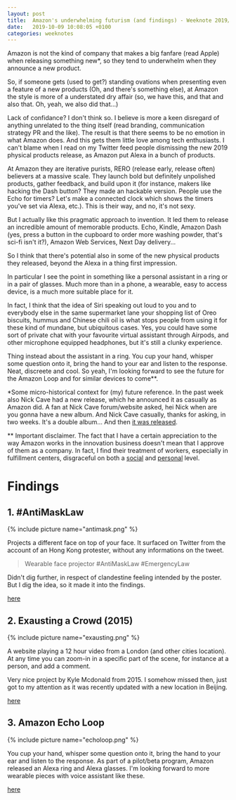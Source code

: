 ```yaml
---
layout: post
title:  Amazon's underwhelming futurism (and findings) - Weeknote 2019/14
date:   2019-10-09 10:08:05 +0100
categories: weeknotes
---
```


Amazon is not the kind of company that makes a big fanfare (read Apple) when releasing something new*, so they tend to underwhelm when they announce a new product.

So, if someone gets (used to get?) standing ovations when presenting even a feature of a new products (Oh, and there's something else), at Amazon the style is more of a understated dry affair (so, we have this, and that and also that. Oh, yeah, we also did that...)

Lack of confidance? I don't think so. I believe is more a keen disregard of anything unrelated to the thing itself (read branding, communication strategy PR and the like). The result is that there seems to be no emotion in what Amazon does. And this gets them little love among tech enthusiasts. I can't blame when I read on my Twitter feed people dismissing the new 2019 physical products release, as Amazon put Alexa in a bunch of products.

At Amazon they are iterative purists, RERO (release early, release often) believers at a massive scale. They launch  bold but definitely unpolished products, gather feedback, and build upon it (for instance, makers like hacking the Dash button? They made an hackable version. People use the Echo for timers? Let's make a connected clock which shows the timers you've set via Alexa, etc.). This is their way, and no, it's not sexy.

But I actually like this pragmatic approach to invention. It led them to release an incredible amount of memorable products. Echo, Kindle, Amazon Dash (yes, press a button in the cupboard to order more washing powder, that's sci-fi isn't it?), Amazon Web Services, Next Day delivery...


So I think that there's potential also in some of the new physical products they released, beyond the Alexa in a thing first impression.


In particular I see the point in something like a personal assistant in a ring or in a pair of glasses. Much more than in a phone, a wearable, easy to access device, is a much more suitable place for it.

In fact, I think that the idea of Siri speaking out loud to you and to everybody else in the same supermarket lane your shopping list of Oreo biscuits, hummus and Chinese chili oil is what stops people from using it for these kind of mundane, but ubiquitous cases. Yes, you could have some sort of private chat with your favourite virtual assistant through Airpods, and other microphone equipped headphones, but it's still a clunky experience.

Thing instead about the assistant in a ring. You cup your hand, whisper some question onto it, bring the hand to your ear and listen to the response. Neat, discreete and cool. So yeah, I'm looking forward to see the future for the Amazon Loop and for similar devices to come**.


*Some micro-historical context for (my) future reference. In the past week also Nick Cave had a new release, which he announced it as casually as Amazon did. A fan at Nick Cave forum/website asked, hei Nick when are you gonna have a new album. And Nick Cave casually, thanks for asking, in two weeks. It's a double album... And then [it was released](https://www.theguardian.com/music/2019/oct/04/nick-cave-and-the-bad-seeds-ghosteen-review-the-most-beautiful-songs-he-has-ever-recorded).

** Important disclaimer. The fact that I have a certain appreciation to the way Amazon works in the innovation business doesn't mean that I approve of them as a company.
In fact, I find their treatment of workers, especially in fulfillment centers, disgraceful on both a [social](https://www.theguardian.com/technology/2018/nov/28/new-york-labor-leaders-amazon-workers) and [personal](https://www.theguardian.com/technology/2015/aug/18/amazon-regime-making-british-staff-physically-and-mentally-ill-says-union) level.


# Findings
## 1. #AntiMaskLaw

{% include picture name="antimask.png" %}

Projects a different face on top of your face. It surfaced on Twitter from the account of an Hong Kong protester, without any informations on the tweet.

> Wearable face projector #AntiMaskLaw #EmergencyLaw

Didn't dig further, in respect of clandestine feeling intended by the poster. But I dig the idea, so it made it into the findings.

[here](https://twitter.com/HappySharingDay/status/1180154863637819393?s=20)

## 2. Exausting a Crowd (2015)

{% include picture name="exausting.png" %}

A website playing a 12 hour video from a London (and other cities location). At any time you can zoom-in in a specific part of the scene, for instance at a person, and add a comment.

Very nice project by Kyle Mcdonald from 2015. I somehow missed then, just got to my attention as it was recently updated with a new location in Beijing.

[here](https://www.exhaustingacrowd.com/beijing)


## 3. Amazon Echo Loop

{% include picture name="echoloop.png" %}

You cup your hand, whisper some question onto it, bring the hand to your ear and listen to the response. As part of a pilot/beta program, Amazon released an Alexa ring and Alexa glasses. I'm looking forward to more wearable pieces with voice assistant like these.


[here](https://www.theverge.com/2019/9/25/20883902/amazon-echo-loop-smart-ring-features-specs-price-alexa)
